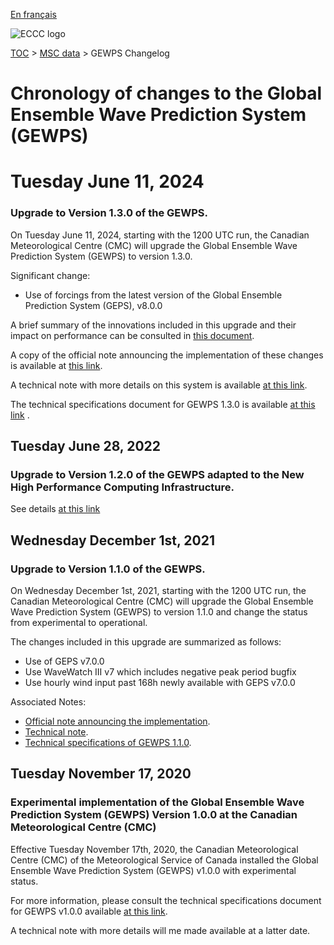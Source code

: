[En français](changelog_gewps_fr.md)

![ECCC logo](../../img_eccc-logo.png)

[TOC](../../readme_en.md) > [MSC data](../readme_en.md) > GEWPS Changelog

# Chronology of changes to the Global Ensemble Wave Prediction System (GEWPS)

# Tuesday June 11, 2024

### Upgrade to Version 1.3.0 of the GEWPS.

On Tuesday June 11, 2024, starting with the 1200 UTC run, the Canadian Meteorological Centre (CMC) will upgrade the Global Ensemble Wave Prediction System (GEWPS) to version 1.3.0.

Significant change:

* Use of forcings from the latest version of the Global Ensemble Prediction System (GEPS), v8.0.0

A brief summary of the innovations included in this upgrade and their impact on performance can be consulted in [this document](https://collaboration.cmc.ec.gc.ca/cmc/cmoi/product_guide/docs/fact_sheets/factsheet_gewps-130_e.pdf).

A copy of the official note announcing the implementation of these changes is available at [this link](http://dd.meteo.gc.ca/doc/genots/2024/06/11/NOCN03_CWAO_311455___xxxxx).

A technical note with more details on this system is available [at this link](http://collaboration.cmc.ec.gc.ca/cmc/cmoi/product_guide/docs/tech_notes/technote_gewps-130_e.pdf).

The technical specifications document for GEWPS 1.3.0 is available [at this link](https://collaboration.cmc.ec.gc.ca/cmc/cmoi/product_guide/docs/tech_specifications/tech_specifications_GEWPS_1.3.0_e.pdf) .


## Tuesday June 28, 2022

### Upgrade to Version 1.2.0 of the GEWPS adapted to the New High Performance Computing Infrastructure.

See details [at this link](../changelog_multisystems_en.md)

## Wednesday December 1st, 2021

### Upgrade to Version 1.1.0 of the GEWPS.

On Wednesday December 1st, 2021, starting with the 1200 UTC run, the Canadian Meteorological Centre (CMC) will upgrade the Global Ensemble Wave Prediction System (GEWPS) to version 1.1.0 and change the status from experimental to operational.

The changes included in this upgrade are summarized as follows:

* Use of GEPS v7.0.0
* Use WaveWatch III v7 which includes negative peak period bugfix
* Use hourly wind input past 168h newly available with GEPS v7.0.0

Associated Notes:

* [Official note announcing the implementation](http://dd.weather.gc.ca/doc/genots/2021/11/26/NOCN03_CWAO_262118___50159).
* [Technical note](https://collaboration.cmc.ec.gc.ca/cmc/cmoi/product_guide/docs/tech_notes/technote_gewps-110_e.pdf).
* [Technical specifications of GEWPS 1.1.0](https://collaboration.cmc.ec.gc.ca/cmc/cmoi/product_guide/docs/tech_specifications/tech_specifications_GEWPS_1.1.0_e.pdf).

## Tuesday November 17, 2020

### Experimental implementation of the Global Ensemble Wave Prediction System (GEWPS) Version 1.0.0 at the Canadian Meteorological Centre (CMC)

Effective Tuesday November 17th, 2020, the Canadian Meteorological Centre (CMC) of the Meteorological Service of Canada installed the Global Ensemble Wave Prediction System (GEWPS) v1.0.0 with experimental status.

For more information, please consult the technical specifications document for GEWPS v1.0.0 available [at this link](https://collaboration.cmc.ec.gc.ca/cmc/CMOI/product_guide/docs/tech_specifications/tech_specifications_GEWPS_1.0.0_e.pdf).

A technical note with more details will me made available at a latter date.
